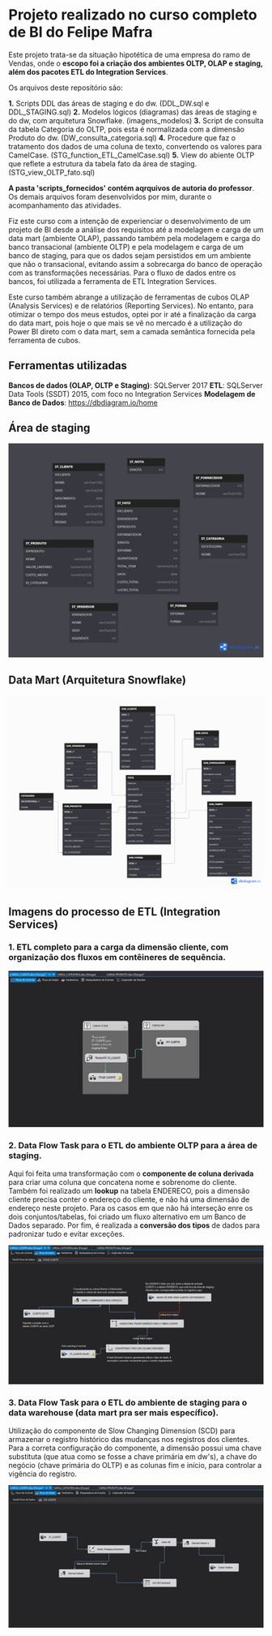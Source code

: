 # Projeto realizado no curso completo de BI do Felipe Mafra

Este projeto trata-se da situação hipotética de uma empresa do ramo de Vendas, onde o **escopo foi a criação dos ambientes OLTP, OLAP e staging, além dos pacotes ETL do Integration Services**.

Os arquivos deste repositório são:

**1.** Scripts DDL das áreas de staging e do dw. (DDL_DW.sql e DDL_STAGING.sql)
**2.** Modelos lógicos (diagramas) das áreas de staging e do dw, com arquitetura Snowflake. (imagens_modelos)
**3.** Script de consulta da tabela Categoria do OLTP, pois esta é normalizada com a dimensão Produto do dw. (DW_consulta_categoria.sql)
**4.** Procedure que faz o tratamento dos dados de uma coluna de texto, convertendo os valores para CamelCase. (STG_function_ETL_CamelCase.sql)
**5.** View do abiente OLTP que reflete a estrutura da tabela fato da área de staging. (STG_view_OLTP_fato.sql)

**A pasta 'scripts_fornecidos' contém aqrquivos de autoria do professor**. Os demais arquivos foram desenvolvidos por mim, durante o acompanhamento das atividades.

Fiz este curso com a intenção de experienciar o desenvolvimento de um projeto de BI
desde a análise dos requisitos até a modelagem e carga de um data mart (ambiente OLAP), passando também pela modelagem e carga do banco transacional (ambiente OLTP) e pela modelagem e carga de um banco de staging, para que os dados sejam persistidos em um ambiente que não o transacional, evitando assim a sobrecarga do banco de operação com as transformações necessárias. Para o fluxo de dados entre os bancos, foi utilizada a ferramenta de ETL Integration Services.

Este curso também abrange a utilização de ferramentas de cubos OLAP (Analysis Services) e de relatórios (Reporting Services). No entanto, para otimizar o tempo dos meus estudos, optei por ir até a finalização da carga do data mart, pois hoje o que mais se vê no mercado é a utilização do Power BI direto com o data mart, sem a camada semântica fornecida pela ferramenta de cubos.

## Ferramentas utilizadas

**Bancos de dados (OLAP, OLTP e Staging)**: SQLServer 2017
**ETL**: SQLServer Data Tools (SSDT) 2015, com foco no Integration Services
**Modelagem de Banco de Dados**: https://dbdiagram.io/home 

## Área de staging
![Modelo de Staging](imagens_modelos/modelagem_STAGING.png)

## Data Mart (Arquitetura Snowflake)
![Modelo do dw](imagens_modelos/modelagem_DW.png)

## Imagens do processo de ETL (Integration Services)

### 1. ETL completo para a carga da dimensão cliente, com organização dos fluxos em contêineres de sequência.
![imagem 1](imagens/carga_cliente.jpg)

### 2. Data Flow Task para o ETL do ambiente OLTP para a área de staging.

Aqui foi feita uma transformação com o **componente de coluna derivada** para criar uma coluna que concatena nome e sobrenome do cliente. Também foi realizado um **lookup** na tabela ENDERECO, pois a dimensão cliente precisa conter o endereço do cliente, e não há uma dimensão de endereço neste projeto. Para os casos em que não há interseção enre os dois conjuntos/tabelas, foi criado um fluxo alternativo em um Banco de Dados separado. Por fim, é realizada a **conversão dos tipos** de dados para padronizar tudo e evitar exceções.

![imagem 2](imagens/carga_staging_cliente.jpg)

### 3. Data Flow Task para o ETL do ambiente de staging para o data warehouse (data mart pra ser mais específico).

Utilização do componente de Slow Changing Dimension (SCD) para armazenar o registro histórico das mudanças nos registros dos clientes. Para a correta configuração do componente, a dimensão possui uma chave substituta (que atua como se fosse a chave primária em dw's), a chave do negócio (chave primária do OLTP) e as colunas fim e início, para controlar a vigência do registro.

![imagem 3](imagens/carga_dw_cliente.jpg)